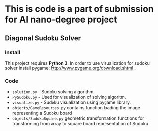 # This is code is a part of submission for AI nano-degree project
## Diagonal Sudoku Solver

### Install

This project requires **Python 3**.
In order to use visualization for sudoku solver install pygame: http://www.pygame.org/download.shtml .

### Code

* `solution.py` - Sudoku solving algorithm.
* `PySudoku.py` - Used for visualization of solving algoritm.
* `visualize.py` - Sudoku visualization using pygame library.
* `objects/GameResources.py` contains function loading the image representing a Sudoku board
* `objects/SudokuSquare.py` geometric transformation functions for transforming from array to square board representation of Sudoku